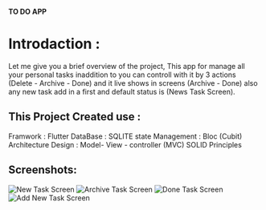 **TO DO APP**


# Introdaction :

Let me give you a brief overview of the project, This app for manage all your personal tasks inaddition to you can controll with it by 3 actions (Delete - Archive - Done) and it live shows in screens (Archive - Done) also any new task add in a first and default status is (News Task Screen).


## This Project Created use :
   Framwork : Flutter
   DataBase : SQLITE
   state Management : Bloc (Cubit) 
   Architecture Design : Model- View - controller (MVC)
   SOLID Principles

## Screenshots:
![New Task Screen ](https://github.com/mostafaalimorsy/TO-DO-APP/blob/master/IMG_20220416_185338.jpg)
![Archive Task Screen](https://github.com/mostafaalimorsy/TO-DO-APP/blob/master/IMG_20220416_185052.jpg)
![Done Task Screen](https://github.com/mostafaalimorsy/TO-DO-APP/blob/master/IMG_20220416_184930.jpg)
![Add New Task Screen](https://github.com/mostafaalimorsy/TO-DO-APP/blob/master/IMG_20220416_185103.jpg)
